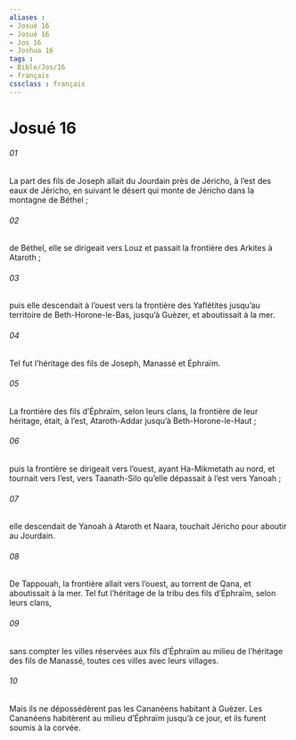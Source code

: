 ```yaml
---
aliases : 
- Josué 16
- Josué 16
- Jos 16
- Joshua 16
tags : 
- Bible/Jos/16
- français
cssclass : français
---
```


# Josué 16

###### 01
La part des fils de Joseph allait du Jourdain près de Jéricho, à l’est des eaux de Jéricho, en suivant le désert qui monte de Jéricho dans la montagne de Béthel ;
###### 02
de Béthel, elle se dirigeait vers Louz et passait la frontière des Arkites à Ataroth ;
###### 03
puis elle descendait à l’ouest vers la frontière des Yaflétites jusqu’au territoire de Beth-Horone-le-Bas, jusqu’à Guèzer, et aboutissait à la mer.
###### 04
Tel fut l’héritage des fils de Joseph, Manassé et Éphraïm.
###### 05
La frontière des fils d’Éphraïm, selon leurs clans, la frontière de leur héritage, était, à l’est, Ataroth-Addar jusqu’à Beth-Horone-le-Haut ;
###### 06
puis la frontière se dirigeait vers l’ouest, ayant Ha-Mikmetath au nord, et tournait vers l’est, vers Taanath-Silo qu’elle dépassait à l’est vers Yanoah ;
###### 07
elle descendait de Yanoah à Ataroth et Naara, touchait Jéricho pour aboutir au Jourdain.
###### 08
De Tappouah, la frontière allait vers l’ouest, au torrent de Qana, et aboutissait à la mer. Tel fut l’héritage de la tribu des fils d’Éphraïm, selon leurs clans,
###### 09
sans compter les villes réservées aux fils d’Éphraïm au milieu de l’héritage des fils de Manassé, toutes ces villes avec leurs villages.
###### 10
Mais ils ne dépossédèrent pas les Cananéens habitant à Guèzer. Les Cananéens habitèrent au milieu d’Éphraïm jusqu’à ce jour, et ils furent soumis à la corvée.
